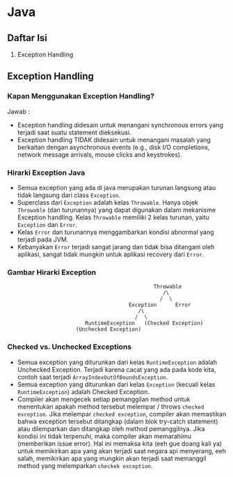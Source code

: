 # Java

## Daftar Isi
1. Exception Handling


## Exception Handling
### Kapan Menggunakan Exception Handling?
Jawab : 
- Exception handling didesain untuk menangani synchronous errors yang terjadi saat 
suatu statement dieksekusi. 
- Exception handling TIDAK didesain untuk menangani masalah yang
 berkaitan dengan asynchronous events (e.g., disk I/O completions, network message arrivals, mouse clicks and keystrokes).
 
 
### Hirarki Exception Java
- Semua exception yang ada di java merupakan turunan langsung atau tidak langsung dari class `Exception`.
- Superclass dari `Exception` adalah kelas `Throwable`. Hanya objek `Throwable` (dan turunannya) yang dapat digunakan dalam
mekanisme Exception handling. Kelas `Throwable` memiliki 2 kelas turunan, yaitu `Exception` dan `Error`. 
- Kelas `Error` dan turunannya menggambarkan kondisi abnormal yang terjadi pada JVM.
- Kebanyakan `Error` terjadi sangat jarang dan tidak bisa ditangani oleh aplikasi, sangat tidak mungkin untuk aplikasi recovery dari `Error`.

### Gambar Hirarki Exception
```
                                               Throwable
                                                  /\
                                                 /  \ 
                                       Exception      Error
                                          /\
                                         /  \
                         RuntimeException   (Checked Exception)
                      (Unchecked Exception)    
```

### Checked vs. Unchecked Exceptions
- Semua exception yang diturunkan dari kelas `RuntimeException` adalah Unchecked Exception. Terjadi karena cacat yang ada pada kode kita, contoh saat terjadi `ArrayIndexOutOfBoundsException`.
- Semua exception yang diturunkan dari kelas `Exception` (kecuali kelas `RuntimeException`) adalah Checked Exception.
- Compiler akan mengecek setiap pemanggilan method untuk menentukan apakah method tersebut melempar / throws 
`checked exception`. Jika melempar `checked exception`, compiler akan memastikan bahwa exception tersebut ditangkap (dalam blok try-catch statement) atau dilemparkan dan ditangkap oleh method pemanggilnya.
Jika kondisi ini tidak terpenuhi, maka compiler akan memarahimu (memberikan issue error). 
Hal ini memaksa kita (eeh gue doang kali ya) untuk memikirkan apa yang akan terjadi saat negara api menyerang, eeh salah, memikirkan apa yang mungkin akan terjadi saat memanggil method yang melemparkan `checkek exception`.

